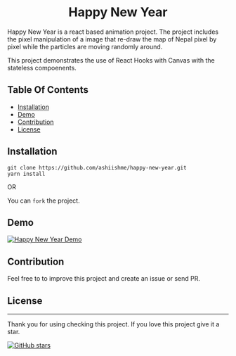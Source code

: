 <h1 align="center" style="border: 0;"> Happy New Year </h1>

Happy New Year is a react based animation project. The project includes the pixel manipulation of a image that re-draw the map of Nepal pixel by pixel while the particles are moving randomly around.

This project demonstrates the use of React Hooks with Canvas with the stateless compoenents.


## Table Of Contents
 - [Installation](#installation)
 - [Demo](#demo)
 - [Contribution](#contribution)
 - [License](#license)
 
## Installation

```
git clone https://github.com/ashiishme/happy-new-year.git
yarn install
```
OR 

You can `fork` the project.
 
## Demo

[![Happy New Year Demo](http://i3.ytimg.com/vi/SBOpTmtspDQ/maxresdefault.jpg)](https://www.youtube.com/watch?v=SBOpTmtspDQ)
 
## Contribution

Feel free to to improve this project and create an issue or send PR.
 
## License

---

Thank you for using checking this project. If you love this project give it a star.

[![GitHub stars](https://img.shields.io/github/stars/ashiishme/happy-new-year)](https://github.com/ashiishme/happy-new-year/stargazers)

